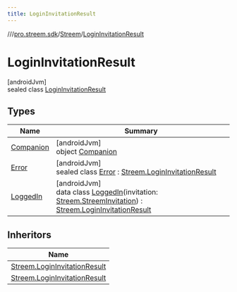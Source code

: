 ```yaml
---
title: LoginInvitationResult
---
```

//[<root>](../../../../index.html)/[pro.streem.sdk](../../index.html)/[Streem](../index.html)/[LoginInvitationResult](index.html)



# LoginInvitationResult



[androidJvm]\
sealed class [LoginInvitationResult](index.html)



## Types


| Name | Summary |
|---|---|
| [Companion](-companion/index.html) | [androidJvm]<br>object [Companion](-companion/index.html) |
| [Error](-error/index.html) | [androidJvm]<br>sealed class [Error](-error/index.html) : [Streem.LoginInvitationResult](index.html) |
| [LoggedIn](-logged-in/index.html) | [androidJvm]<br>data class [LoggedIn](-logged-in/index.html)(invitation: [Streem.StreemInvitation](../-streem-invitation/index.html)) : [Streem.LoginInvitationResult](index.html) |


## Inheritors


| Name |
|---|
| [Streem.LoginInvitationResult](-logged-in/index.html) |
| [Streem.LoginInvitationResult](-error/index.html) |

